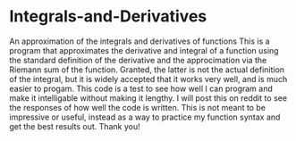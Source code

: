 # Integrals-and-Derivatives
An approximation of the integrals and derivatives of functions
This is a program that approximates the derivative and integral of a function using the standard definition of the derivative and the approcimation via the Riemann sum of the function. Granted, the latter is not the actual definition of the integral, but it is widely accepted that it works very well, and is much easier to progam.
This code is a test to see how well I can program and make it intelligable without making it lengthy. I will post this on reddit to see the responses of how well the code is written. This is not meant to be impressive or useful, instead as a way to practice my function syntax and get the best results out.
Thank you!
